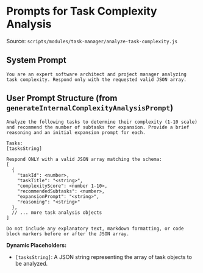 # Prompts for Task Complexity Analysis

Source: `scripts/modules/task-manager/analyze-task-complexity.js`

## System Prompt

```text
You are an expert software architect and project manager analyzing task complexity. Respond only with the requested valid JSON array.
```

## User Prompt Structure (from `generateInternalComplexityAnalysisPrompt`)

```text
Analyze the following tasks to determine their complexity (1-10 scale) and recommend the number of subtasks for expansion. Provide a brief reasoning and an initial expansion prompt for each.

Tasks:
[tasksString]

Respond ONLY with a valid JSON array matching the schema:
[
  {
    "taskId": <number>,
    "taskTitle": "<string>",
    "complexityScore": <number 1-10>,
    "recommendedSubtasks": <number>,
    "expansionPrompt": "<string>",
    "reasoning": "<string>"
  },
  // ... more task analysis objects
]

Do not include any explanatory text, markdown formatting, or code block markers before or after the JSON array.
```

**Dynamic Placeholders:**
*   `[tasksString]`: A JSON string representing the array of task objects to be analyzed.
```

